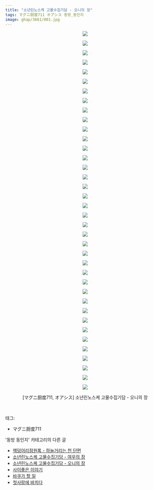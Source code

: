 ```yaml
---
title: "소년린노스케 고물수집기담 - 오니의 장"
tags: マグニ厨度711 オアシス 동방_동인지
image: ghap/3661/001.jpg
---
```

<div class="article">
<p style="text-align: center; clear: none; float: none;"><img src="{{ site.nasurl }}/ghap/3661/001.jpg"/></p>
<p style="text-align: center; clear: none; float: none;"><img src="{{ site.nasurl }}/ghap/3661/002.jpg"/></p>
<p style="text-align: center; clear: none; float: none;"><img src="{{ site.nasurl }}/ghap/3661/003.jpg"/></p>
<p style="text-align: center; clear: none; float: none;"><img src="{{ site.nasurl }}/ghap/3661/004.jpg"/></p>
<p style="text-align: center; clear: none; float: none;"><img src="{{ site.nasurl }}/ghap/3661/005.jpg"/></p>
<p style="text-align: center; clear: none; float: none;"><img src="{{ site.nasurl }}/ghap/3661/006.jpg"/></p>
<p style="text-align: center; clear: none; float: none;"><img src="{{ site.nasurl }}/ghap/3661/007.jpg"/></p>
<p style="text-align: center; clear: none; float: none;"><img src="{{ site.nasurl }}/ghap/3661/008.jpg"/></p>
<p style="text-align: center; clear: none; float: none;"><img src="{{ site.nasurl }}/ghap/3661/009.jpg"/></p>
<p style="text-align: center; clear: none; float: none;"><img src="{{ site.nasurl }}/ghap/3661/010.jpg"/></p>
<p style="text-align: center; clear: none; float: none;"><img src="{{ site.nasurl }}/ghap/3661/011.jpg"/></p>
<p style="text-align: center; clear: none; float: none;"><img src="{{ site.nasurl }}/ghap/3661/012.jpg"/></p>
<p style="text-align: center; clear: none; float: none;"><img src="{{ site.nasurl }}/ghap/3661/013.jpg"/></p>
<p style="text-align: center; clear: none; float: none;"><img src="{{ site.nasurl }}/ghap/3661/014.jpg"/></p>
<p style="text-align: center; clear: none; float: none;"><img src="{{ site.nasurl }}/ghap/3661/015.jpg"/></p>
<p style="text-align: center; clear: none; float: none;"><img src="{{ site.nasurl }}/ghap/3661/016.jpg"/></p>
<p style="text-align: center; clear: none; float: none;"><img src="{{ site.nasurl }}/ghap/3661/017.jpg"/></p>
<p style="text-align: center; clear: none; float: none;"><img src="{{ site.nasurl }}/ghap/3661/018.jpg"/></p>
<p style="text-align: center; clear: none; float: none;"><img src="{{ site.nasurl }}/ghap/3661/019.jpg"/></p>
<p style="text-align: center; clear: none; float: none;"><img src="{{ site.nasurl }}/ghap/3661/020.jpg"/></p>
<p style="text-align: center; clear: none; float: none;"><img src="{{ site.nasurl }}/ghap/3661/021.jpg"/></p>
<p style="text-align: center; clear: none; float: none;"><img src="{{ site.nasurl }}/ghap/3661/022.jpg"/></p>
<p style="text-align: center; clear: none; float: none;"><img src="{{ site.nasurl }}/ghap/3661/023.jpg"/></p>
<p style="text-align: center; clear: none; float: none;"><img src="{{ site.nasurl }}/ghap/3661/024.jpg"/></p>
<p style="text-align: center; clear: none; float: none;"><img src="{{ site.nasurl }}/ghap/3661/025.jpg"/></p>
<p style="text-align: center; clear: none; float: none;"><img src="{{ site.nasurl }}/ghap/3661/026.jpg"/></p>
<p style="text-align: center; clear: none; float: none;"><img src="{{ site.nasurl }}/ghap/3661/027.jpg"/></p>
<p style="text-align: center; clear: none; float: none;"><img src="{{ site.nasurl }}/ghap/3661/028.jpg"/></p>
<p style="text-align: center; clear: none; float: none;"><img src="{{ site.nasurl }}/ghap/3661/029.jpg"/></p>
<p style="text-align: center; clear: none; float: none;"><img src="{{ site.nasurl }}/ghap/3661/030.jpg"/></p>
<p style="text-align: center; clear: none; float: none;"><img src="{{ site.nasurl }}/ghap/3661/031.jpg"/></p>
<p style="text-align: center; clear: none; float: none;"><img src="{{ site.nasurl }}/ghap/3661/032.jpg"/></p>
<p style="text-align: center; clear: none; float: none;"><img src="{{ site.nasurl }}/ghap/3661/033.jpg"/></p>
<p style="text-align: center; clear: none; float: none;"><img src="{{ site.nasurl }}/ghap/3661/034.jpg"/></p>
<p style="text-align: center; clear: none; float: none;"><img src="{{ site.nasurl }}/ghap/3661/035.jpg"/></p>
<p style="text-align: center; clear: none; float: none;"><img src="{{ site.nasurl }}/ghap/3661/036.jpg"/></p>
<p style="text-align: center; clear: none; float: none;"><img src="{{ site.nasurl }}/ghap/3661/037.jpg"/></p>
<p style="text-align: center; clear: none; float: none;"><img src="{{ site.nasurl }}/ghap/3661/038.jpg"/></p>
<p style="text-align: center; clear: none; float: none;">[マグニ厨度711, オアシス] 소년린노스케 고물수집기담 - 오니의 장</p>
<p><br/></p>
</div><div class="tagTrail">
<p>태그: </p>
<ul>
<li>マグニ厨度711</li>
</ul>
</div><div class="another">
<p>'동방 동인지' 카테고리의 다른 글</p>
<ul>
<li><a href="/2017-08-28-ghap_3663">액덩어리점원록 - 하늘거리는 천 단편</a></li>
<li><a href="/2017-08-28-ghap_3662">소년린노스케 고물수집기담 - 여우의 장</a></li>
<li><a href="/2017-08-28-ghap_3661">소년린노스케 고물수집기담 - 오니의 장</a></li>
<li><a href="/2017-08-21-ghap_3655">사이좋은 이야기</a></li>
<li><a href="/2017-08-21-ghap_3654">바쿠가 할 일</a></li>
<li><a href="/2017-08-16-ghap_3651">첫사랑에 바치다</a></li>
</ul>
</div><div class="cb_module cb_fluid">
<div class="cb_wrt cb_profile">
</div><!-- commentList close -->
</div>